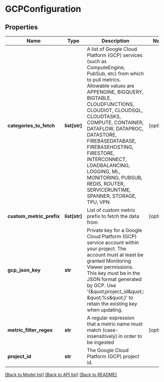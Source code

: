 # GCPConfiguration

## Properties
Name | Type | Description | Notes
------------ | ------------- | ------------- | -------------
**categories_to_fetch** | **list[str]** | A list of Google Cloud Platform (GCP) services (such as ComputeEngine, PubSub, etc) from which to pull metrics.  Allowable values are APPENGINE, BIGQUERY, BIGTABLE, CLOUDFUNCTIONS, CLOUDIOT, CLOUDSQL, CLOUDTASKS, COMPUTE, CONTAINER, DATAFLOW, DATAPROC, DATASTORE, FIREBASEDATABASE, FIREBASEHOSTING, FIRESTORE, INTERCONNECT, LOADBALANCING, LOGGING, ML, MONITORING, PUBSUB, REDIS, ROUTER, SERVICERUNTIME, SPANNER, STORAGE, TPU, VPN | [optional] 
**custom_metric_prefix** | **list[str]** | List of custom metric prefix to fetch the data from | [optional] 
**gcp_json_key** | **str** | Private key for a Google Cloud Platform (GCP) service account within your project.  The account must at least be granted Monitoring Viewer permissions.  This key must be in the JSON format generated by GCP. Use &#39;{\&quot;project_id\&quot;: \&quot;%s\&quot;}&#39; to retain the existing key when updating. | 
**metric_filter_regex** | **str** | A regular expression that a metric name must match (case-insensitively) in order to be ingested | [optional] 
**project_id** | **str** | The Google Cloud Platform (GCP) project id. | 

[[Back to Model list]](../README.md#documentation-for-models) [[Back to API list]](../README.md#documentation-for-api-endpoints) [[Back to README]](../README.md)


